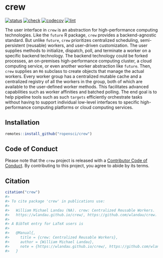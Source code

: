 
# crew

<!--[![CRAN](https://www.r-pkg.org/badges/version/crew)](https://CRAN.R-project.org/package=crew)-->

[![status](https://www.repostatus.org/badges/latest/wip.svg)](https://www.repostatus.org/#wip)
[![check](https://github.com/ropensci/crew/workflows/check/badge.svg)](https://github.com/ropensci/crew/actions?query=workflow%3Acheck)
[![codecov](https://codecov.io/gh/ropensci/crew/branch/main/graph/badge.svg?token=3T5DlLwUVl)](https://app.codecov.io/gh/ropensci/crew)
[![lint](https://github.com/ropensci/crew/workflows/lint/badge.svg)](https://github.com/ropensci/crew/actions?query=workflow%3Alint)

The user interface in `crew` is an abstraction for high-performance
computing technologies. Like the `future` R package, `crew` provides a
backend-agnostic standard. But unlike `future`, `crew` prioritizes
centralized scheduling, semi-persistent (reusable) workers, and
user-driven customization. The user supplies methods to initialize,
dispatch, poll, and terminate a worker on a specific backend technology.
The backend technology could be forked processes, an on-premises
high-performance computing cluster, a cloud computing service, or even
another worker abstraction like `future`. Then, `crew` supplies an `R6`
subclass to create objects that manage the actual workers. Every worker
group has a centralized mutable cache and a centralized registry of all
the workers in the group, both of which are available to the
user-defined worker methods. This facilitates advanced capabilities such
as worker affinities and batched polling. The end goal is to help
pipeline tools such as such `targets` efficiently orchestrate tasks
without having to support individual low-level interfaces to specific
high-performance computing platforms or cloud computing services.

## Installation

``` r
remotes::install_github("ropensci/crew")
```

## Code of Conduct

Please note that the `crew` project is released with a [Contributor Code
of
Conduct](https://github.com/wlandau/crew/blob/main/CODE_OF_CONDUCT.md).
By contributing to this project, you agree to abide by its terms.

## Citation

``` r
citation("crew")
#> 
#> To cite package 'crew' in publications use:
#> 
#>   William Michael Landau (NA). crew: Centralized Reusable Workers.
#>   https://wlandau.github.io/crew/, https://github.com/wlandau/crew.
#> 
#> A BibTeX entry for LaTeX users is
#> 
#>   @Manual{,
#>     title = {crew: Centralized Reusable Workers},
#>     author = {William Michael Landau},
#>     note = {https://wlandau.github.io/crew/, https://github.com/wlandau/crew},
#>   }
```
